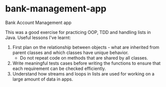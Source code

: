 # bank-management-app
Bank Account Management app

This was a good exercise for practicing OOP, TDD and handling lists in Java. Useful lessons I've learnt:

1. First plan on the relationship between objects - what are inherited from parent classes and which classes have unique behavior. 
   - Do not repeat code on methods that are shared by all classes.
2. Write meaningful tests cases before writing the functions to ensure that each requirement can be checked efficiently.
3. Understand how streams and loops in lists are used for working on a large amount of data in apps.
